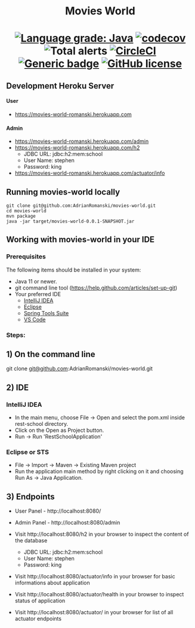 # <div align="center"> Movies World </div>
# <div align="center">[![Language grade: Java](https://img.shields.io/lgtm/grade/java/g/AdrianRomanski/movies-world.svg?logo=lgtm&logoWidth=18)](https://lgtm.com/projects/g/AdrianRomanski/movies-world/context:java)  [![codecov](https://codecov.io/gh/AdrianRomanski/movies-world/branch/master/graph/badge.svg)](https://codecov.io/gh/AdrianRomanski/movies-world) ![Total alerts](https://img.shields.io/lgtm/alerts/g/AdrianRomanski/movies-world.svg?logo=lgtm&logoWidth=18) [![CircleCI](https://circleci.com/gh/AdrianRomanski/movies-world.svg?style=shield)](https://circleci.com/gh/AdrianRomanski/movies-world) [![Generic badge](https://img.shields.io/badge/Status-Progress-<COLOR>.svg)](https://shields.io/) [![GitHub license](https://img.shields.io/github/license/Naereen/StrapDown.js.svg)](https://github.com/Naereen/StrapDown.js/blob/master/LICENSE) </div>

## <div align="left"> Development Heroku Server </div>

#### User
- https://movies-world-romanski.herokuapp.com

#### Admin 
- https://movies-world-romanski.herokuapp.com/admin
- https://movies-world-romanski.herokuapp.com/h2 
    - JDBC URL: jdbc:h2:mem:school
    - User Name: stephen
    - Password: king
- https://movies-world-romanski.herokuapp.com/actuator/info

## <div align="left"> Running movies-world locally </div>

    git clone git@github.com:AdrianRomanski/movies-world.git
    cd movies-world
    mvn package
    java -jar target/movies-world-0.0.1-SNAPSHOT.jar

## <div align="left"> Working with movies-world in your IDE
    
### Prerequisites

The following items should be installed in your system:

- Java 11 or newer.
- git command line tool (https://help.github.com/articles/set-up-git)
- Your preferred IDE
    - [IntelliJ IDEA](https://www.jetbrains.com/idea/)
    - [Eclipse](https://www.eclipse.org/)
    - [Spring Tools Suite](https://spring.io/tools)
    - [VS Code](https://code.visualstudio.com/)

### Steps:

## 1) On the command line
git clone git@github.com:AdrianRomanski/movies-world.git

## 2) IDE
### IntelliJ IDEA
- In the main menu, choose File -> Open and select the pom.xml inside rest-school directory.
- Click on the Open as Project button.
- Run -> Run 'RestSchoolApplication'

### Eclipse or STS
- File -> Import -> Maven -> Existing Maven project
- Run the application main method by right clicking on it and choosing Run As -> Java Application.

## 3) Endpoints
- User Panel - http://localhost:8080/
- Admin Panel - http://localhost:8080/admin

- Visit http://localhost:8080/h2 in your browser to inspect the content of the database
    - JDBC URL: jdbc:h2:mem:school
    - User Name: stephen
    - Password: king
- Visit http://localhost:8080/actuator/info in your browser for basic informations about application
- Visit http://localhost:8080/actuator/health in your browser to inspect status of application
- Visit http://localhost:8080/actuator/ in your browser for list of all actuator endpoints
